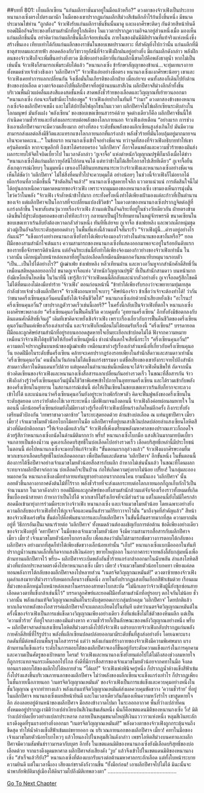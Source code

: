 ##บทที่ 801: เก็บผลึกเซียน
“แก่นผลึกราชันมาอยู่ในมือแล้วหรือ?”
ดวงตาของจ้าวเฟิงเป็นประกาย
หนานกงเซิ่งตรงไปตรงมานัก ในมือของเขาปรากฏแก่นผลึกสีม่วงสีเข้มลึกล้ำไร้ก้นบึ้งชิ้นหนึ่ง มีขนาดประมาณไข่ห่าน
“ถูกต้อง” จ้าวเฟิงรับแก่นผลึกราชันชิ้นนั้นมาดู และผงกศีรษะติดๆ กันด้วยสีหน้ายินดี
ยอดฝีมืออัจฉริยะของทั้งสามสำนักที่อยู่ใกล้เคียง ในแววตาปรากฏความอิจฉาอยู่ส่วนหนึ่งเมื่อ มองเห็นแก่นผลึกชิ้นนั้น
อย่าคิดว่าแก่นผลึกชิ้นนี้เล็กจ้อยเช่นนั้น ภายในของมันมีมิติปราณที่แท้จริงแห่งหนึ่งซึ่งสร้างขึ้นเอง เทียบเท่าได้กับแก่นผลึกของราชันในขอบเขตปราณเทวะ
ที่สำคัญยิ่งไปกว่านั้น แก่นผลึกที่มีธาตุสายลมและสายฟ้า สอดคล้องกับวิชาวายุอัสนีที่จ้าวเฟิงฝึกฝนอยู่อย่างยิ่ง
มีแก่นผลึกดังกล่าว พลังฝึกตนของจ้าวเฟิงก็จะเพิ่มขึ้นอย่างยิ่งยวด
มีเพียงอย่างเดียวที่แก่นผลึกนี้ขาดไปคือพลังธาตุน้ำ หากไม่เป็นเช่นนั้น จ้าวเฟิงก็สามารถเพิ่มระดับได้แล้ว
“หนานกงเซิ่ง ข้ารักษาสัญญาของข้าแน่…จะทุ่มเทแรงกายทั้งหมดช่วยเจ้าช่วงชิงเอา ‘ผลึกปีศาจ’!”
จ้าวเฟิงเอ่ยอย่างซื่อตรง
หนานกงเซิ่งผงกศีรษะน้อยๆ เขาและจ้าวเฟิงเคยทำการแลกเปลี่ยนกัน จึงเชื่อมั่นในเกียรติของอีกฝ่าย
เมื่อเอ่ยจบ คนทั้งสองก็เดินไปยังด้านข้างของบ่อเลือด ดวงตาจ้องมองไปที่ผลึกปีศาจที่อยู่ด้านบนเสาสีเงิน
ผลึกปีศาจสีม่วงลึกล้ำทั้งชิ้น บริเวณพื้นผิวแผ่คลื่นแสงสีแดงสดชั้นหนึ่ง สาดพลังชั่วร้ายของเลือดและวิญญาณที่เย้ายวนออกมา
“หนานกงเซิ่ง ก่อนจะเริ่มข้ามีอะไรต้องพูด” จ้าวเฟิงเอ่ยปากในทันที
“ว่ามา” ดวงตาสองข้างของหนานกงเซิ่งจ้องผลึกปีศาจเขม็ง และไม่ได้ปกปิดไฟลุกโชนในแววตา
ผลึกปีศาจไม่ใช่ผลึกเซียนระดับล่างในโลกมนุษย์ มันยังแฝง ‘พลังเซียน’ ของขอบเขตเซียนสวรรค์ด้วย
จุดต่างเดียวก็คือ
ผลึกปีศาจชิ้นนี้ให้กำเนิดความชั่วร้ายและยังส่งผลกระทบต่อพลังของโลกภายนอก
จ้าวเฟิงเอ่ยเตือน “อย่างแรก การช่วงชิงเอาผลึกปีศาจมาจะมีความเสี่ยงมาก อย่างที่สอง ระดับขั้นพลังของผลึกเซียนสูงส่งเกินไป มันมีความสามารถส่งผลต่อสิ่งมีชีวิตและแทรกแซงโลกภายนอกที่แกร่งกล้า พลังชั่วร้ายที่มันโอบอุ้มอยู่มากมายจนเกินจะคาดคะเน…”
ในข้อแรก หนานกงเซิ่งเข้าใจอย่างชัดเจน
ทว่าจุดที่สองที่จ้าวเฟิงอธิบายทำให้เขาครุ่นคิดหนัก
หากจะพูดอีกที ถึงเขาได้ครอบครอง ‘ผลึกปีศาจ’ ก็อาจโดนพลังและความชั่วร้ายของมันส่งผลกระทบให้จิตใจบิดเบี้ยวไป
ในเวลาดังกล่าว ‘กูเจาจื้อ’ แห่งตำหนักวิญญาณปฐพีก็มาถึงเมื่อได้ข่าว
“หนานกงเซิ่งได้แก่นผลึกวายุอัสนีไปก่อนจนได้ แต่ทว่าข้าไม่ได้เสียโอกาสไปเสียทีเดียว”
กูเจาจื้อยืนสังเกตุการณ์เงียบๆ ในมุมหนึ่ง
เขาเองก็ได้ยินบทสนทนาระหว่างจ้าวเฟิงและหนานกงเซิ่งอย่างชัดเจน
เห็นได้ชัดว่า ‘ผลึกปีศาจ’ ไม่ใช่สิ่งที่คนทั่วไปจะควบคุมได้ อย่างน้อยๆ ในช่วงนี้จ้าวเฟิงก็ไม่อยากได้เผือกร้อนที่ลวกมือชิ้นนี้
“ข้าตัดสินใจแล้ว!”
หนานกงเซิ่งสูดหายใจลึก แววตาแน่วแน่
การตัดสินใจนี้ไม่ได้อยู่นอกเหนือความคาดหมายของจ้าวเฟิง เพราะจากมุมมองของหนานกงเซิ่ง เขามองเห็นการมุ่งมั่นไขว่คว้าในพลัง
“จ้าวเฟิง เจ้าล้ำหน้าข้าไปมาก กระทั่งครั้งหนึ่งทำได้เพียงเฝ้ามองแต่ละก้าวที่เป็นตำนานของเจ้า แต่ผลึกปีศาจเป็นโอกาสที่จะเปลี่ยนแปลงชีวิตข้า”
ในดวงตาของหนานกงเซิ่งปรากฏจิตต่อสู้ที่แกร่งกล้าขึ้น
ใจเขาสับสนวุ่นวายเรื่องจ้าวเฟิง ล้วนแต่เป็นอัจฉริยะที่อยู่ในช่วงวัยเดียวกัน ฝ่ายตรงข้ามเดินขึ้นไปสู่ระดับสุดยอดของชางไห่ทีละก้าวๆ กลายมาเป็นผู้ไร้เทียมทานในหมู่จักรพรรดิ ขนาดเซียนในขอบเขตเทวาเร้นลับยังต้องหวาดกลัวส่วนหนึ่ง
ทันทีที่เอ่ยจบ
กูเจาจื้อ ข่งเฟยหลิง และพวกเด็กหนุ่มชุดม่วงผู้เป็นอัจฉริยะระดับสุดยอดต่างๆ ในพื้นที่แห่งนี้ล้วนแต่ใจสั่นระรัว
“จ้าวเฟิงผู้นี้…ดำรงอยู่อย่างไรกันแน่?”
“แข็งแกร่งอย่างหนานกงเซิ่งยังทำได้เพียงจ้องมองก้าวย่างในตำนานของเขางั้นหรือ?”
ยอดฝีมือของสามสำนักใจเต้นแรง
ความสามารถของหนานกงเซิ่งที่แสดงออกมาพอจะอยู่ในร้อยอันดับแรกของรายชื่อจักรพรรดิต้าเฉียน
แต่อัจฉริยะเช่นนี้ยังทำได้เพียงจ้องมองก้าวย่างของจ้าวเฟิงเท่านั้น
ในเวลานั้น เด็กหนุ่มใบหน้าหล่อเหลาที่อยู่ในบ่อเลือดก็เหมือนมีหมอกควันหนาทึบหมุนวนรอบตัว
“เป็น…เป็นไปได้อย่างไร?”
ผู้เฒ่าเฟ่ย ข่งเฟยหลิง หลิ่วเทียนฝาน และหวงอวิ๋นหูจากสำนักศักดิ์สิทธิ์วั่นเหมือนสติหลุดลอยออกไป
ขนาดกูเจาจื้อแห่ง ‘ตำหนักวิญญาณปฐพี’ ที่เป็นสำนักสามดาว บนหน้าผากยังมีเหงื่อเย็นไหลซึม
ในวินาทีนี้ เขารู้สึกว่า‘จ้าวเฟิงคนนี้ลึกลับและน่ากลัวอย่างยิ่ง
กูเจาจื้ออดรู้สึกโชคดีไม่ได้ที่ตนเองไม่ลงมือทำร้าย ‘จ้าวเฟิง’ ตอนก่อนหน้านี้
“ข้าทำได้เพียงรับรองว่าจะพยายามทุ่มเทสุดกำลังช่วยเจ้าช่วงชิงผลึกปีศาจ” จ้าวเฟิงถอนหายใจเบาๆ
“ศิษย์น้องจ้าว ข้าเชื่อว่าเจ้าจะต้องทำได้! ว่ากันว่าขนาดครึ่งเซียนคุนอวิ๋นคนนั้นยังได้เจ้าคืนชีวิตให้”
หนานกงเซิ่งเอ่ยด้วยน้ำเสียงหยั่งเชิง
“อะไรนะ! ครึ่งเซียนคุนอวิ๋น? เขาปรากฏตัวรวดเร็วเช่นนี้เลยรึ?”
ในครั้งนี้กลับเป็นจ้าวเฟิงที่ตกใจ
หนานกงเซิ่งผงกศีรษะพลางเอ่ย “ครึ่งเซียนคุนอวิ๋นฟื้นคืนชีวิต ควบคุมทั้ง ‘อุทยานครึ่งเซียน’ อีกทั้งยังมีข้อตกลงกับดินแดนศักดิ์สิทธิ์เจินอู่”
เดิมทีเขาคิดจะหยั่งเชิงจ้าวเฟิง เพราะเรื่องเกี่ยวกับการฟื้นคืนชีวิตของครึ่งเซียนคุนอวิ๋นเป็นแค่เพียงเรื่องเล่าเท่านั้น
และจ้าวเฟิงก็เหมือนไม่ได้ยอมรับเรื่องนี้
“ครึ่งเซียน!”
บรรดายอดฝีมือและลูกศิษย์สามสำนักที่อยู่รอบนอกอดสูดหายใจเย็นยะเยือกเข้าปอดไม่ได้
ฟังจากความหมาย เหมือนว่าจ้าวเฟิงได้ชุบชีวิตให้กับครึ่งเซียนผู้หนึ่ง ช่างน่าตื่นตกใจเสียนี่กระไร
“ครึ่งเซียนคุนอวิ๋น!”
ความตกใจปรากฏขึ้นบนหน้าของผู้เฒ่าเฟ่ย เหมือนเขาล่วงรู้เรื่องเล่าส่วนหนึ่งที่เกี่ยวกับครึ่งเซียนคุนอวิ๋น
ยอดฝีมือในระดับขั้นครึ่งเซียน คล้ายจะเคยปรากฏร่องรอยเพียงในสำนักสี่ดาวและสามดาวเท่านั้น
‘ครึ่งเซียนคุนอวิ๋น’ คนนั้นในวันก่อนไม่ได้แข็งแกร่งธรรมดา แต่ชื่อเสียงของเขายังกระจายไปถึงสำนักสามดาวสี่ดาวในดินแดนทวีปด้วย
แต่บุคคลในตำนานเช่นนี้เหมือนจะได้จ้าวเฟิงคืนชีพให้
ถัดจากนั้น
ห้วงคิดเซียนของจ้าวเฟิงและหนานกงเซิ่งสื่อสารแลกเปลี่ยนกันอย่างรวดเร็ว
ในขณะที่สื่อสารกัน จ้าวเฟิงถึงล่วงรู้ว่าครึ่งเซียนคุนอวิ๋นผู้นั้นใช้วิชาพิเศษเข้าไปภายในอุทยานครึ่งเซียน และได้รวมเข้ากับพลังของครึ่งเซียนในอุทยาน
ในสถานการณ์เช่นนี้ ต่อให้เป็นเซียนในขอบเขตเทวาเร้นลับก็ยากจะทะลวงเข้าไปได้
และแน่นอนว่าครึ่งเซียนคุนอวิ๋นยังอยู่ระหว่างพักรักษาตัว คิดจะฟื้นฟูพลังของครึ่งเซียนในระดับสุดยอด เกรงว่ายังต้องใช้เวลาระยะหนึ่ง
เมื่อฟังมาจนถึงตอนนี้ จ้าวเฟิงถึงค่อยผ่อนลมหายใจ
ในตอนนี้ เด็กน้อยครึ่งเซียนย่อมยังไม่มีทางล่วงรู้เรื่องที่จ้าวเฟิงเปลี่ยนร่างเกิดใหม่อีกครั้ง ถึงกระทั่งยังเตรียมตัวป้องกัน ‘เทพราชาดวงตาซ้าย’ ในระยะสุดยอดด้วย
ด้านข้างบ่อเลือด ณ แท่นบูชาปีศาจ
เมี้ยว เมี้ยว!
เจ้าแมวขโมยตัวน้อยโบกไม้คทาในมือ ผลึกปีศาจที่อยู่บนเสาสีเงินปลดปล่อยลำแสงเซียนโลหิตสีม่วงที่ผิดปกติออกมา
“ให้เจ้าลงมือแล้วกัน”
จ้าวเฟิงที่เพิ่งเตรียมพลังมหาศาลของปราณเทวะก็ถอดใจ ด้วยรู้สึกว่าหนานกงเซิ่งถนัดในด้านมิติมากกว่า
พรึ่บ!
หนานกงเซิ่งโบกมือ แสงสีเงินมากมายบิดเบี้ยวจนกลายเป็นช่องน้ำวน ดูดเอาเลือดบริสุทธิ์ในบ่อเลือดไปอย่างรวดเร็ว
เลือดบริสุทธิ์เหล่านี้มีประโยชน์ในตอนนี้ ต่อไปหนานกงเซิ่งจะมอบให้แก่จ้าวเฟิง
“ขั้นตอนแรกลุล่วงแล้ว” จ้าวเฟิงผงกศีรษะอมยิ้ม
พวกเขาเอาเลือดบริสุทธิ์ในบ่อเลือดออกมา เพื่อปิดกั้นและตัดขาด ‘ผลึกปีศาจ’ อีกขั้นหนึ่ง
ในขั้นตอนนี้ต้องการไต้ซือปีศาจอย่างเจ้าแมวขโมยตัวน้อยสื่อสารกับผลึก
ถ้าหากไม่เช่นนั้นแล้ว ในขณะที่โดนผลกระทบจากผลึกปีศาจก่อกวน บ่อเลือดก็จะปั่นป่วน ก่อให้เกิดความยุ่งยากไม่น้อย
เปรี้ยง!
ในกลุ่มละอองหมอกควัน หนานกงเซิ่งลงมือทำลายแท่นบูชาอย่างถอนรากถอนโคน
ยามนั้นเอง
‘ผลึกปีศาจ’ นั้นลอยตัวขึ้นกลางอากาศดังต้นไม้ที่ไร้ราก พลังชั่วร้ายที่จะส่งผลกระทบต่อโลกภายนอกก็ถูกเก็บกักไว้เป็นจำนวนมาก
ในเวลาดังกล่าว
ยอดฝีมือและลูกศิษย์ของทั้งสามสำนักล้วนแต่จับจ้องเรื่องราวทั้งหมดที่เกิดขึ้นเบื้องหน้าสายตา
ถ้าหากว่าเป็นไปได้ พวกเขาก็ไม่รังเกียจที่จะมีส่วนร่วม
แต่ในตอนนี้ยังไม่มีใครกล้าสอดมือเข้ามายุ่งการร่วมมือระหว่างจ้าวเฟิง หนานกงเซิ่ง และเจ้าแมวขโมยตัวน้อย
โดยเฉพาะอย่างยิ่งความลึกลับของจ้าวเฟิงที่ทำให้กูเจาจื้อและคนอื่นสำรวมกิริยาวาจาไว้มั่น
“มาถึงจุดที่สำคัญแล้ว” สีหน้าของจ้าวเฟิงเคร่งขรึม
ขั้นต่อไปคือพันธนาการและเก็บผลึกปีศาจ
ในขั้นนี้อันตรายมากที่สุด
ความยากมันอยู่ที่ วิธีการอันเป็นเจตนาร้ายต่อ ‘ผลึกปีศาจ’ ทั้งหมดล้วนต้องเผชิญกับการต่อต้าน
ข้อดีเพียงอย่างเดียวของจ้าวเฟิงอยู่ที่ ‘คทาปีศาจ’ ในมือของเจ้าแมวขโมยตัวน้อย จึงมีความสามารถสื่อสารกับผลึกปีศาจ
เมี้ยว เมี้ยว!
เจ้าแมวขโมยตัวน้อยโบกกรงเล็บ เพื่อแสดงว่ามันไม่สามารถขัดขวางการตอบโต้กลับของผลึกปีศาจ อย่างมากที่สุดก็ทำได้เพียงขัดขวางเล็กน้อยเท่านั้น
“เก็บ!”
หนานกงเซิ่งแบกมือออกในทันที ปรากฏน้ำวนขนาดเล็กที่เกิดจากแสงสีเงินค่อยๆ ขยายใหญ่ออก
ในอากาศกระจายพลังลี้ลับกลุ่มหนึ่งเพื่อต้านทานผลึกปีศาจไว้
พรึ่บ~
ผลึกปีศาจระเบิดพลังอันชั่วร้ายแกร่งกล้าออกมาในฉับพลัน ลำแสงโลหิตสีม่วงที่แปลกประหลาดตรงดิ่งไปหาหนานกงเซิ่ง
เมี้ยว เมี้ยว!
เจ้าแมวขโมยตัวน้อยโบกคทา เพียงแค่ลดทอนพลังการโต้กลับของผลึกปีศาจลงไปหลายส่วน
“เนตรจิตวิญญาณเหมันต์!”
ดวงตาซ้ายของจ้าวเฟิงผุดลำแสงมายาสีม่วงราวกับหมอกเลือนรางชั้นหนึ่ง ภายในยังปรากฏแสงเย็นเยือกสีฟ้าเข้มด้วย
เรือนผมสีม่วงของเด็กหนุ่มใบหน้าหล่อเหลาในครรลองสายตาโบกสะบัด
“ไม่นึกเลยว่าจ้าวเฟิงผู้นี้ยังซุกซ่อนสายเลือดดวงตาที่แข็งกล้าเช่นนี้ไว้”
บรรดาลูกศิษย์และยอดฝีมือทั้งสามสำนักที่อยู่รอบๆ ตกใจกันไม่น้อย
ชั่วเวลานั้น
พลังแก่นแท้จิตวิญญาณเหมันต์ในระดับสุดยอดเกาะกลุ่มปกคลุม ‘ผลึกปีศาจ’
โดยปกติแล้ว หากเกิดจากพลังของไอสวรรค์ผลึกปีศาจก็จะแตกละเอียดไปในทันที
แต่ทว่าเนตรจิตวิญญาณเหมันต์ในครั้งนี้ของจ้าวเฟิงเป็นการแช่แข็งดวงวิญญาณเพียงอย่างเดียว
สิ่งที่แช่แข็งไม่ใช่ตัวของหินผลึก แต่เป็น ‘ความชั่วร้าย’ ที่อยู่ใจกลางของมันต่างหาก
ความชั่วร้ายก็เป็นลักษณะของพลังวิญญาณอย่างหนึ่ง
พรึ่บ ~
ผลึกปีศาจสาดลำแสงเซียนโลหิตสีม่วงตรงดิ่งไปยังจ้าวเฟิง
แต่รอบกายจ้าวเฟิงกลับปรากฏแก่นพลังกายศักดิ์สิทธิ์ที่ไร้รูปร่าง
พลังที่ผลึกเซียนปลดปล่อยออกมามีระดับขั้นที่สูงส่งอย่างยิ่ง โดยเฉพาะแรงกดดันที่มีต่อพลังบนพื้นฐานไอสวรรรค์
แต่ว่า พลังแก่นแท้ร่างกายของจ้าวเฟิงมีความพิเศษมาก แรงต้านทานก็แข็งแกร่ง
ระดับในการตอบโต้ของผลึกปีศาจเองก็ขึ้นอยู่กับระดับความแข็งแกร่งในการคุกคามและความเป็นศัตรูของเป้าหมาย
โครม!
จ้าวเฟิงและหนานกงเซิ่งยังทนต่อไปได้ไม่ถึงสองช่วงลมหายใจ ก็ถูกกระแทกจนกระเด็นออกไปไกล
ยังดีที่มีการสื่อสารของเจ้าแมวขโมยตัวน้อยจากคทาในมือ จึงลดทอนแรงตอบโต้ของผลึกไปได้หลายส่วน
“ได้ผล!”
จ้าวเฟิงเพ่งพินิจครู่หนึ่ง ก็ปรากฏน้ำค้างแข็งสีฟ้าเข้มกึ่งโปร่งแสงขึ้นบริเวณภายนอกของผลึกปีศาจ
ไม่ว่าพลังของผลึกเซียนจะแข็งแกร่งเท่าไร ก็ปรากฏเพียงในชั้นกายเนื้อภายนอก
‘เนตรจิตวิญญาณเหมันต์’ ของจ้าวเฟิงเป็นการแช่แข็งและควบคุมอย่างหนึ่งในชั้นวิญญาณ
ดูจากท่าทางแล้ว พลังแก่นแท้จิตวิญญาณเหมันต์ส่งผลควบคุมขัดขวาง ‘ความชั่วร้าย’ ที่อยู่ในผลึกปีศาจ
หนานกงเซิ่งเผยสีหน้ายินดี และในเวลาเดียวกันก็มองเห็นความหวังรำไร
เขาสูดหายใจลึก ล่องลอยอยู่ด้านหน้าของผลึกปีศาจ มือสองข้างวาดไปมา
ในระลอกอากาศ พื้นที่ว่างเปล่าที่คนทั้งหมดอยู่ปรากฏเงามิติว่างเปล่าเงียบงันสีเงินเข้มเส้นหนึ่ง
นั่นก็คือเขตแดนมิติของหนานกงเซิ่ง
วิ้ง!
มิติว่างเปล่าบิดเบี้ยวอย่างแปลกประหลาด กลายเป็นหลุมขนาดใหญ่สีเงินแวววาวแห่งหนึ่ง
หลุมสีเงินทะลักแรงดึงดูดที่รุนแรงอย่างยิ่งออกมา
“เนตรจิตวิญญาณเหมันต์!”
พลังดวงตาของจ้าวเฟิงถูกกระตุ้นจนถึงขีดสุด ทำให้น้ำค้างแข็งสีฟ้าเข้มแผ่ขยายออก ณ บริเวณภายนอกของผลึกปีศาจ
เมี้ยว!
คทาในมือของเจ้าแมวขโมยตัวน้อยโบกไหวๆ แล้วโยนลงไปในหลุมสีเงินดังกล่าว
เพชรโลหิตสีม่วงบนคทาและผลึกปีศาจมีความสัมพันธ์ราวมารดากับบุตร
อีกทั้ง ในเขตแดนมิติของหนานกงเซิ่งยังมีเลือดบริสุทธิ์ของบ่อเลือดด้วย
จากแรงดึงดูดมหาศาล ผลึกปีศาจส่งเสียงดัง ‘วูบ’ แล้วจึงเข้าไปในเขตแดนมิติของหนานกงเซิ่ง
“สำเร็จแล้วรึยัง?” หนานกงเซิ่งที่ต้องแบกรับแรงต่อต้านมหาศาลกระอักเลือด แต่ทั้งใบหน้าระบายความยินดี
แต่ในเวลานี้เอง เสียงแก่ชราดังกังวานขึ้น
“ยั้งมือก่อน! เอาผลึกปีศาจไปไม่ได้ มิฉะนั้นจะนำพาภัยพิบัติมาสู่เมืองใต้ดินรวมไปถึงมิติเทพลวงตา”
.............................................


[Go To Next Chapter]( ./39.md)